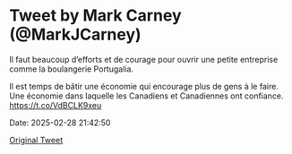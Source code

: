 # Tweet by Mark Carney (@MarkJCarney)

Il faut beaucoup d’efforts et de courage pour ouvrir une petite entreprise comme la boulangerie Portugalia.

Il est temps de bâtir une économie qui encourage plus de gens à le faire. Une économie dans laquelle les Canadiens et Canadiennes ont confiance. https://t.co/VdBCLK9xeu

Date: 2025-02-28 21:42:50

[Original Tweet](https://x.com/MarkJCarney/status/1895590510959739093)
